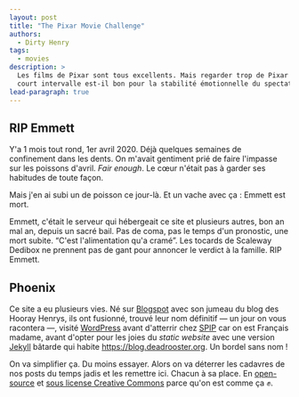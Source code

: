 ```yaml
---
layout: post
title: "The Pixar Movie Challenge"
authors:
  - Dirty Henry
tags:
  - movies
description: >
  Les films de Pixar sont tous excellents. Mais regarder trop de Pixar dans un
  court intervalle est-il bon pour la stabilité émotionnelle du spectateur ?
lead-paragraph: true
---
```


## RIP Emmett

Y'a 1 mois tout rond, 1er avril 2020. Déjà quelques semaines de confinement dans
les dents. On m'avait gentiment prié de faire l'impasse sur les poissons
d'avril. _Fair enough_. Le cœur n'était pas à garder ses habitudes de toute
façon.

Mais j'en ai subi un de poisson ce jour-là. Et un vache avec ça : Emmett est
mort.

Emmett, c'était le serveur qui hébergeait ce site et plusieurs autres, bon an
mal an, depuis un sacré bail. Pas de coma, pas le temps d'un pronostic, une mort
subite. “C'est l'alimentation qu'a cramé”. Les tocards de Scaleway Dedibox ne
prennent pas de gant pour annoncer le verdict à la famille. RIP Emmett.

## Phoenix

Ce site a eu plusieurs vies. Né sur [Blogspot][5] avec son jumeau du blog des
Hooray Henrys, ils ont fusionné, trouvé leur nom définitif — un jour on vous
racontera —, visité [WordPress][4] avant d'atterrir chez [SPIP][3] car on est
Français madame, avant d'opter pour les joies du _static website_ avec une
version [Jekyll][6] bâtarde qui habite https://blog.deadrooster.org. Un bordel
sans nom !

On va simplifier ça. Du moins essayer. Alors on va déterrer les cadavres de nos
posts du temps jadis et les remettre ici. Chacun à sa place. En [open-source][1]
et [sous license Creative Commons][2] parce qu'on est comme ça ✊.

[1]: https://github.com/DeadRooster
[2]: https://github.com/DeadRooster/articles/blob/master/LICENSE
[3]: https://www.spip.net
[4]: https://wordpress.com
[5]: https://www.blogspot.com
[6]: https://jekyllrb.com
